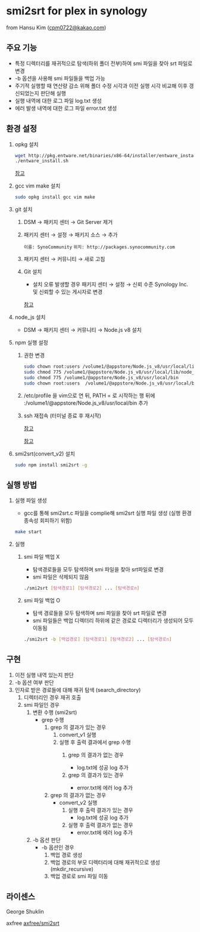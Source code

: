 # smi2srt for plex in synology

from Hansu Kim (cpm0722@kakao.com)

## 주요 기능
- 특정 디렉터리를 재귀적으로 탐색(하위 폴더 전부)하여 smi 파일을 찾아 srt 파일로 변경
- -b 옵션을 사용해 smi 파일들을 백업 가능
- 주기적 실행할 때 연산량 감소 위해 폴더 수정 시각과 이전 실행 시각 비교해 이후 갱신되었는지 판단해 실행
- 실행 내역에 대한 로그 파일 log.txt 생성
- 에러 발생 내역에 대한 로그 파일 error.txt 생성

## 환경 설정
1. opkg 설치

    ```bash
    wget http://pkg.entware.net/binaries/x86-64/installer/entware_install.sh
    ./entware_install.sh
    ```

    [참고](https://www.sysnet.pe.kr/2/0/11706)

1. gcc vim make 설치

    ```bash
    sudo opkg install gcc vim make
    ```

1. git 설치

    1. DSM → 패키지 센터 → Git Server 제거
    
    1. 패키지 센터 → 설정 → 패키지 소스 → 추가

        `이름: SynoCommunity`
        `위치: http://packages.synocommunity.com`

    1. 패키지 센터 → 커뮤니티 → 새로 고침
    
    1. Git 설치
        
        - 설치 오류 발생할 경우 패키지 센터 → 설정 → 신뢰 수준 Synology Inc. 및 신뢰할 수 있는 게시자로 변경
    
        [참고](https://blog.acidpop.kr/228)

1. node_js 설치

    - DSM → 패키지 센터 → 커뮤니티 → Node.js v8 설치
    
1. npm 실행 설정

    1. 권한 변경

        ```bash
        sudo chown root:users /volume1/@appstore/Node.js_v8/usr/local/lib/node_modules -R
        sudo chmod 775 /volume1/@appstore/Node.js_v8/usr/local/lib/node_modules
        sudo chmod 775 /volume1/@appstore/Node.js_v8/usr/local/bin
        sudo chown root:users  /volume1/@appstore/Node.js_v8/usr/local/bin
        ```

    1. /etc/profile 을 vim으로 연 뒤, PATH = 로 시작하는 행 뒤에 :/volume1/@appstore/Node.js_v8/usr/local/bin 추가
    
    1. ssh 재접속 (터미널 종료 후 재시작)
    
        [참고](https://community.synology.com/enu/forum/1/post/124087)
        
        [참고](http://blog.naver.com/PostView.nhn?blogId=takakobj&logNo=110149113938)

1. smi2srt(convert_v2) 설치

    ```bash
    sudo npm install smi2srt -g
    ```

## 실행 방법

1. 실행 파일 생성
    - gcc를 통해 smi2srt.c 파일을 complie해 smi2srt 실행 파일 생성 (실행 환경 종속성 회피하기 위함)

    ```bash
    make start
    ```

1. 실행
    1. smi 파일 백업 X
        - 탐색경로들을 모두 탐색하며 smi 파일을 찾아 srt파일로 변경
        - smi 파일은 삭제되지 않음

        ```bash
        ./smi2srt [탐색경로1] [탐색경로2] ... [탐색경로n]
        ```

    1. smi 파일 백업 O
        - 탐색 경로들을 모두 탐색하며 smi 파일을 찾아 srt 파일로 변경
        - smi 파일들은 백업 디렉터리 하위에 같은 경로로 디렉터리가 생성되어 모두 이동됨

        ```bash
        ./smi2srt -b [백업경로] [탐색경로1] [탐색경로2] ... [탐색경로n]
        ```

## 구현

1. 이전 실행 내역 있는지 판단
2. -b 옵션 여부 판단
3. 인자로 받은 경로들에 대해 재귀 탐색 (search_directory)
    1. 디렉터리인 경우 재귀 호출
    2. smi 파일인 경우
        1.  변환 수행 (smi2srt)
            - grep <body> 수행
                1. grep <body>의 결과가 있는 경우
                    1. convert_v1 실행
                    2. 실행 후 출력 결과에서 grep <Error> 수행
                        1. grep <Error>의 결과가 없는 경우
                            - log.txt에 성공 log 추가
                        2. grep <Error>의 결과가 있는 경우
                            - error.txt에 에러 log 추가
                2. grep <body>의 결과가 없는 경우
                    - convert_v2 실행
                        1. 실행 후 출력 결과가 있는 경우
                            - log.txt에 성공 log 추가
                        2. 실행 후 출력 결과가 없는 경우
                            - error.txt에 에러 log 추가
        2. -b 옵션 판단
            - -b 옵션인 경우
                1. 백업 경로 생성
                2. 백업 경로의 부모 디렉터리에 대해 재귀적으로 생성 (mkdir_recursive)
                3. 백업 경로로 smi 파일 이동
  
## 라이센스

George Shuklin

axfree [axfree/smi2srt](https://github.com/axfree/smi2srt)

